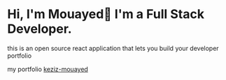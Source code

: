 # Hi, I'm Mouayed🤚 I'm a Full Stack Developer.

this is an open source react application that lets you build your developer portfolio

my portfolio [keziz-mouayed](https://mouayed-keziz.web.app/)
